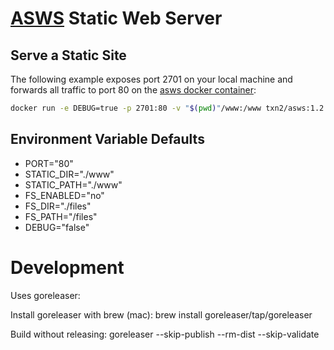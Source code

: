 # [ASWS] Static Web Server

## Serve a Static Site

The following example exposes port 2701 on your local machine and forwards all traffic to port 80 on the [asws docker container]:

```bash
docker run -e DEBUG=true -p 2701:80 -v "$(pwd)"/www:/www txn2/asws:1.2.1
```

## Environment Variable Defaults

- PORT="80"
- STATIC_DIR="./www"
- STATIC_PATH="./www"
- FS_ENABLED="no"
- FS_DIR="./files"
- FS_PATH="/files"
- DEBUG="false"

# Development
Uses goreleaser:

Install goreleaser with brew (mac): brew install goreleaser/tap/goreleaser

Build without releasing: goreleaser --skip-publish --rm-dist --skip-validate

[asws docker container]: https://hub.docker.com/r/txn2/asws/
[ASWS]: https://github.com/txn2/asws